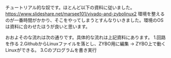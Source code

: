 チュートリアル的な奴です。ほとんど以下の資料に従いました。
https://www.slideshare.net/marsee101/vivado-and-zybolinux2
環境を整えるのが一番時間がかかり、そこをやってしまうとすんなりいきました。環境のOSは資料に合わせたほうが良いと思います。

おおよそのな流れは次の通りです。具体的な流れは上記資料にあります。
1.回路を作る
2.GithubからLinuxファイルを落とし、ZYBO用に編集 -> ZYBO上で動くLinuxができる。
3.Cのプログラムを書き実行

